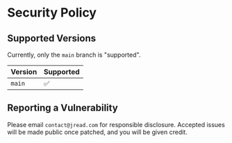 # Security Policy

## Supported Versions

Currently, only the `main` branch is "supported".

| Version | Supported          |
| ------- | ------------------ |
| `main`  | :white_check_mark: |

## Reporting a Vulnerability

Please email `contact@jread.com` for responsible disclosure. Accepted issues will be made public once patched, and you will be given credit.
